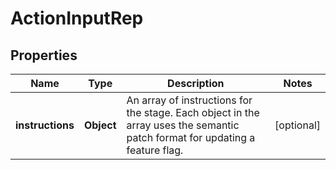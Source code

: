 

# ActionInputRep


## Properties

| Name | Type | Description | Notes |
|------------ | ------------- | ------------- | -------------|
|**instructions** | **Object** | An array of instructions for the stage. Each object in the array uses the semantic patch format for updating a feature flag. |  [optional] |



